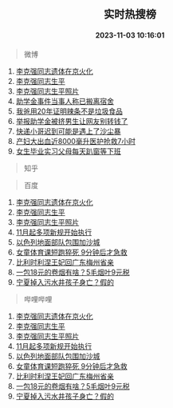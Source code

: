 <div align="center"><h2>实时热搜榜</h2><h4>2023-11-03 10:16:01</h4></div>

> 微博  

1. [李克强同志遗体在京火化](https://s.weibo.com/weibo?q=%23%E6%9D%8E%E5%85%8B%E5%BC%BA%E5%90%8C%E5%BF%97%E9%81%97%E4%BD%93%E5%9C%A8%E4%BA%AC%E7%81%AB%E5%8C%96%23&t=31&band_rank=1&Refer=top)<br />
2. [李克强同志生平](https://s.weibo.com/weibo?q=%23%E6%9D%8E%E5%85%8B%E5%BC%BA%E5%90%8C%E5%BF%97%E7%94%9F%E5%B9%B3%23&t=31&band_rank=2&Refer=top)<br />
3. [李克强同志生平照片](https://s.weibo.com/weibo?q=%23%E6%9D%8E%E5%85%8B%E5%BC%BA%E5%90%8C%E5%BF%97%E7%94%9F%E5%B9%B3%E7%85%A7%E7%89%87%23&t=31&band_rank=3&Refer=top)<br />
4. [助学金事件当事人称已搬离宿舍](https://s.weibo.com/weibo?q=%23%E5%8A%A9%E5%AD%A6%E9%87%91%E4%BA%8B%E4%BB%B6%E5%BD%93%E4%BA%8B%E4%BA%BA%E7%A7%B0%E5%B7%B2%E6%90%AC%E7%A6%BB%E5%AE%BF%E8%88%8D%23&t=31&band_rank=4&Refer=top)<br />
5. [我爸用20年证明辣条不是垃圾食品](https://s.weibo.com/weibo?q=%23%E6%88%91%E7%88%B8%E7%94%A820%E5%B9%B4%E8%AF%81%E6%98%8E%E8%BE%A3%E6%9D%A1%E4%B8%8D%E6%98%AF%E5%9E%83%E5%9C%BE%E9%A3%9F%E5%93%81%23&t=31&band_rank=5&Refer=top)<br />
6. [举报助学金被挤男生让网友别转钱了](https://s.weibo.com/weibo?q=%23%E4%B8%BE%E6%8A%A5%E5%8A%A9%E5%AD%A6%E9%87%91%E8%A2%AB%E6%8C%A4%E7%94%B7%E7%94%9F%E8%AE%A9%E7%BD%91%E5%8F%8B%E5%88%AB%E8%BD%AC%E9%92%B1%E4%BA%86%23&t=31&band_rank=6&Refer=top)<br />
7. [快递小哥迟到可能是遇上了沙尘暴](https://s.weibo.com/weibo?q=%23%E5%BF%AB%E9%80%92%E5%B0%8F%E5%93%A5%E8%BF%9F%E5%88%B0%E5%8F%AF%E8%83%BD%E6%98%AF%E9%81%87%E4%B8%8A%E4%BA%86%E6%B2%99%E5%B0%98%E6%9A%B4%23&t=31&band_rank=7&Refer=top)<br />
8. [产妇大出血近8000毫升医护抢救7小时](https://s.weibo.com/weibo?q=%23%E4%BA%A7%E5%A6%87%E5%A4%A7%E5%87%BA%E8%A1%80%E8%BF%918000%E6%AF%AB%E5%8D%87%E5%8C%BB%E6%8A%A4%E6%8A%A2%E6%95%917%E5%B0%8F%E6%97%B6%23&t=31&band_rank=8&Refer=top)<br />
9. [女生毕业实习父母每天趴窗等下班](https://s.weibo.com/weibo?q=%23%E5%A5%B3%E7%94%9F%E6%AF%95%E4%B8%9A%E5%AE%9E%E4%B9%A0%E7%88%B6%E6%AF%8D%E6%AF%8F%E5%A4%A9%E8%B6%B4%E7%AA%97%E7%AD%89%E4%B8%8B%E7%8F%AD%23&t=31&band_rank=9&Refer=top)<br />

> 知乎  


> 百度  

1. [李克强同志遗体在京火化](https://www.baidu.com/s?wd=%E6%9D%8E%E5%85%8B%E5%BC%BA%E5%90%8C%E5%BF%97%E9%81%97%E4%BD%93%E5%9C%A8%E4%BA%AC%E7%81%AB%E5%8C%96&sa=fyb_news&rsv_dl=fyb_news)<br />
2. [李克强同志生平](https://www.baidu.com/s?wd=%E6%9D%8E%E5%85%8B%E5%BC%BA%E5%90%8C%E5%BF%97%E7%94%9F%E5%B9%B3&sa=fyb_news&rsv_dl=fyb_news)<br />
3. [李克强同志生平照片](https://www.baidu.com/s?wd=%E6%9D%8E%E5%85%8B%E5%BC%BA%E5%90%8C%E5%BF%97%E7%94%9F%E5%B9%B3%E7%85%A7%E7%89%87&sa=fyb_news&rsv_dl=fyb_news)<br />
4. [11月起多项新规开始执行](https://www.baidu.com/s?wd=11%E6%9C%88%E8%B5%B7%E5%A4%9A%E9%A1%B9%E6%96%B0%E8%A7%84%E5%BC%80%E5%A7%8B%E6%89%A7%E8%A1%8C&sa=fyb_news&rsv_dl=fyb_news)<br />
5. [以色列地面部队包围加沙城](https://www.baidu.com/s?wd=%E4%BB%A5%E8%89%B2%E5%88%97%E5%9C%B0%E9%9D%A2%E9%83%A8%E9%98%9F%E5%8C%85%E5%9B%B4%E5%8A%A0%E6%B2%99%E5%9F%8E&sa=fyb_news&rsv_dl=fyb_news)<br />
6. [女童体育课短跑猝死 9分钟后才急救](https://www.baidu.com/s?wd=%E5%A5%B3%E7%AB%A5%E4%BD%93%E8%82%B2%E8%AF%BE%E7%9F%AD%E8%B7%91%E7%8C%9D%E6%AD%BB+9%E5%88%86%E9%92%9F%E5%90%8E%E6%89%8D%E6%80%A5%E6%95%91&sa=fyb_news&rsv_dl=fyb_news)<br />
7. [比利时利涅王妃回广东梅州省亲](https://www.baidu.com/s?wd=%E6%AF%94%E5%88%A9%E6%97%B6%E5%88%A9%E6%B6%85%E7%8E%8B%E5%A6%83%E5%9B%9E%E5%B9%BF%E4%B8%9C%E6%A2%85%E5%B7%9E%E7%9C%81%E4%BA%B2&sa=fyb_news&rsv_dl=fyb_news)<br />
8. [一包18元的卷烟有啥？5毛烟叶9元税](https://www.baidu.com/s?wd=%E4%B8%80%E5%8C%8518%E5%85%83%E7%9A%84%E5%8D%B7%E7%83%9F%E6%9C%89%E5%95%A5%EF%BC%9F5%E6%AF%9B%E7%83%9F%E5%8F%B69%E5%85%83%E7%A8%8E&sa=fyb_news&rsv_dl=fyb_news)<br />
9. [宁夏掉入污水井孩子身亡？假的](https://www.baidu.com/s?wd=%E5%AE%81%E5%A4%8F%E6%8E%89%E5%85%A5%E6%B1%A1%E6%B0%B4%E4%BA%95%E5%AD%A9%E5%AD%90%E8%BA%AB%E4%BA%A1%EF%BC%9F%E5%81%87%E7%9A%84&sa=fyb_news&rsv_dl=fyb_news)<br />

> 哔哩哔哩  

1. [李克强同志遗体在京火化](https://www.baidu.com/s?wd=%E6%9D%8E%E5%85%8B%E5%BC%BA%E5%90%8C%E5%BF%97%E9%81%97%E4%BD%93%E5%9C%A8%E4%BA%AC%E7%81%AB%E5%8C%96&sa=fyb_news&rsv_dl=fyb_news)<br />
2. [李克强同志生平](https://www.baidu.com/s?wd=%E6%9D%8E%E5%85%8B%E5%BC%BA%E5%90%8C%E5%BF%97%E7%94%9F%E5%B9%B3&sa=fyb_news&rsv_dl=fyb_news)<br />
3. [李克强同志生平照片](https://www.baidu.com/s?wd=%E6%9D%8E%E5%85%8B%E5%BC%BA%E5%90%8C%E5%BF%97%E7%94%9F%E5%B9%B3%E7%85%A7%E7%89%87&sa=fyb_news&rsv_dl=fyb_news)<br />
4. [11月起多项新规开始执行](https://www.baidu.com/s?wd=11%E6%9C%88%E8%B5%B7%E5%A4%9A%E9%A1%B9%E6%96%B0%E8%A7%84%E5%BC%80%E5%A7%8B%E6%89%A7%E8%A1%8C&sa=fyb_news&rsv_dl=fyb_news)<br />
5. [以色列地面部队包围加沙城](https://www.baidu.com/s?wd=%E4%BB%A5%E8%89%B2%E5%88%97%E5%9C%B0%E9%9D%A2%E9%83%A8%E9%98%9F%E5%8C%85%E5%9B%B4%E5%8A%A0%E6%B2%99%E5%9F%8E&sa=fyb_news&rsv_dl=fyb_news)<br />
6. [女童体育课短跑猝死 9分钟后才急救](https://www.baidu.com/s?wd=%E5%A5%B3%E7%AB%A5%E4%BD%93%E8%82%B2%E8%AF%BE%E7%9F%AD%E8%B7%91%E7%8C%9D%E6%AD%BB+9%E5%88%86%E9%92%9F%E5%90%8E%E6%89%8D%E6%80%A5%E6%95%91&sa=fyb_news&rsv_dl=fyb_news)<br />
7. [比利时利涅王妃回广东梅州省亲](https://www.baidu.com/s?wd=%E6%AF%94%E5%88%A9%E6%97%B6%E5%88%A9%E6%B6%85%E7%8E%8B%E5%A6%83%E5%9B%9E%E5%B9%BF%E4%B8%9C%E6%A2%85%E5%B7%9E%E7%9C%81%E4%BA%B2&sa=fyb_news&rsv_dl=fyb_news)<br />
8. [一包18元的卷烟有啥？5毛烟叶9元税](https://www.baidu.com/s?wd=%E4%B8%80%E5%8C%8518%E5%85%83%E7%9A%84%E5%8D%B7%E7%83%9F%E6%9C%89%E5%95%A5%EF%BC%9F5%E6%AF%9B%E7%83%9F%E5%8F%B69%E5%85%83%E7%A8%8E&sa=fyb_news&rsv_dl=fyb_news)<br />
9. [宁夏掉入污水井孩子身亡？假的](https://www.baidu.com/s?wd=%E5%AE%81%E5%A4%8F%E6%8E%89%E5%85%A5%E6%B1%A1%E6%B0%B4%E4%BA%95%E5%AD%A9%E5%AD%90%E8%BA%AB%E4%BA%A1%EF%BC%9F%E5%81%87%E7%9A%84&sa=fyb_news&rsv_dl=fyb_news)<br />
